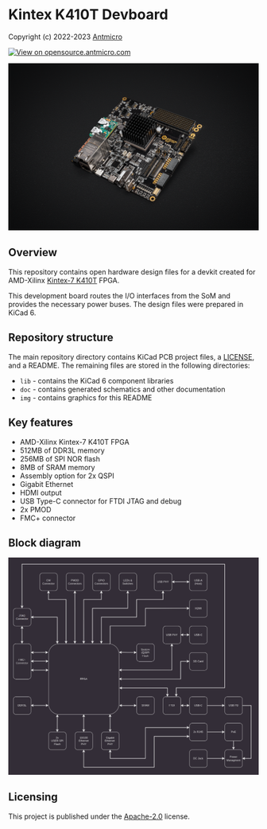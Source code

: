 # Kintex K410T Devboard

Copyright (c) 2022-2023 [Antmicro](https://www.antmicro.com)

[![View on opensource.antmicro.com](https://img.shields.io/badge/View%20on-Antmicro%20Open%20Source%20Portal-332d37?style=flat-square)](https://opensource.antmicro.com/projects/kintex-410t-devboard)

![K410T devboard](/img/k410t-devboard.png)

## Overview

This repository contains open hardware design files for a devkit created for AMD-Xilinx [Kintex-7 K410T](https://www.xilinx.com/products/silicon-devices/fpga/kintex-7.html) FPGA.

This development board routes the I/O interfaces from the SoM and provides the necessary power buses.
The design files were prepared in KiCad 6.

## Repository structure

The main repository directory contains KiCad PCB project files, a [LICENSE](LICENSE), and a README.
The remaining files are stored in the following directories:

* `lib` - contains the KiCad 6 component libraries
* `doc` - contains generated schematics and other documentation
* `img` - contains graphics for this README

## Key features

* AMD-Xilinx Kintex-7 K410T FPGA
* 512MB of DDR3L memory
* 256MB of SPI NOR flash
* 8MB of SRAM memory
* Assembly option for 2x QSPI
* Gigabit Ethernet
* HDMI output
* USB Type-C connector for FTDI JTAG and debug
* 2x PMOD
* FMC+ connector

## Block diagram

![K410T devboard block diagram](/doc/kintex-410t-devboard-block-diagram.png)

## Licensing

This project is published under the [Apache-2.0](LICENSE) license.
